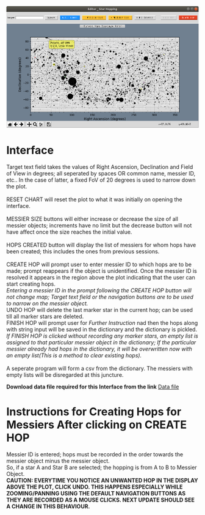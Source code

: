 
![ScreenShot](Images/ss_editor.png)

# Interface

Target text field takes the values of Right Ascension, Declination and Field of View in degrees; all seperated by spaces OR common name, messier ID, etc.. In the case of latter, a fixed FoV of 20 degrees is used to narrow down the plot.
<br /><br />
RESET CHART will reset the plot to what it was initially on opening the interface.
<br /><br />
MESSIER SIZE buttons will either increase or decrease the size of all messier objects; increments have no limit but the decrease button will not have affect once the size reaches the initial value.
<br /><br />
HOPS CREATED button will display the list of messiers for whom hops have been created; this includes the ones from previous sessions.
<br /><br />
CREATE HOP will prompt user to enter messier ID to which hops are to be made; prompt reappears if the object is unidentified. Once the messier ID is resolved it appears in the region above the plot indicating that the user can start creating hops.
<br />*Entering a messier ID in the prompt following the CREATE HOP button will not change map; Target text field or the navigation buttons are to be used to narrow on the messier object.*
<br />UNDO HOP will delete the last marker star in the current hop; can be used till all marker stars are deleted.
<br />FINISH HOP will prompt user for *Further Instruction* nad then the hops along with string input will be saved in the dictionary and the dictionary is pickled.
<br />*If FINISH HOP is clicked without recording any marker stars, an empty list is assigned to that particular messier object in the dictionary; If the particular messier already had hops in the dictionary, it will be overwritten now with an empty list(This is a method to clear existing hops).*
<br />
<br />A seperate program will form a csv from the dictionary. The messiers with empty lists will be disregarded at this juncture.

**Download data file required for this Interface from the link**
[Data file](https://github.com/SahyadriDK/Hopping/tree/master/Program)

# Instructions for Creating Hops for Messiers After clicking on CREATE HOP
Messier ID is entered; hops must be recorded in the order towards the messier object minus the messier object.
<br />So, if a star A and Star B are selected; the hopping is from A to B to Messier Object.
<br />
**CAUTION: EVERYTIME YOU NOTICE AN UNWANTED HOP IN THE DISPLAY ABOVE THE PLOT, CLICK UNDO. THIS HAPPENS ESPECIALLY  WHILE ZOOMING/PANNING USING THE DEFAULT NAVIGATION BUTTONS AS THEY ARE RECORDED AS A MOUSE CLICKS.
NEXT UPDATE SHOULD SEE A CHANGE IN THIS BEHAVIOUR.**
